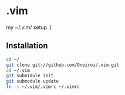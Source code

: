 .vim
====

my ~/.vim/ setup :)

Installation
------------

````bash
cd ~/
git clone git://github.com/Oneiroi/.vim.git
cd ~/.vim
git submidule init
git submodule update
ln -s ~/.vim/.vimrc ~/.vimrc
````
